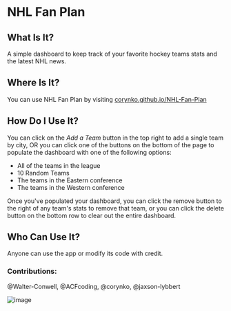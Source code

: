 # NHL Fan Plan

## What Is It?

A simple dashboard to keep track of your favorite hockey teams stats and the latest NHL news.

## Where Is It?

You can use NHL Fan Plan by visiting [corynko.github.io/NHL-Fan-Plan](https://corynko.github.io/NHL-Fan-Plan)

## How Do I Use It?

You can click on the _Add a Team_ button in the top right to add a single team by city, OR you can click one of the buttons on the bottom of the page to populate the dashboard with one of the following options:

- All of the teams in the league
- 10 Random Teams
- The teams in the Eastern conference
- The teams in the Western conference

Once you've populated your dashboard, you can click the remove button to the right of any team's stats to remove that team, or you can click the delete button on the bottom row to clear out the entire dashboard.

## Who Can Use It?

Anyone can use the app or modify its code with credit.

### Contributions:

@Walter-Conwell, @ACFcoding, @corynko, @jaxson-lybbert

![image](https://github.com/corynko/Find-a-Doc/assets/132233010/d3c0fd59-8f67-4448-867a-3287bcc2e912)

